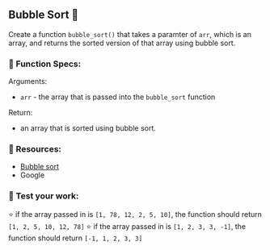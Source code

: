 ## Bubble Sort 💬
Create a function `bubble_sort()` that takes a paramter of `arr`, which is an array, and returns the sorted version of that array using bubble sort. 

### 🔨 Function Specs:
Arguments: 
- `arr` - the array that is passed into the `bubble_sort` function

Return:
- an array that is sorted using bubble sort. 

### 🧠 Resources:
- [Bubble sort](https://en.wikipedia.org/wiki/Bubble_sort)
- Google


### 📝 Test your work:
⭐ if the array passed in is `[1, 78, 12, 2, 5, 10]`, the function should return `[1, 2, 5, 10, 12, 78]`
⭐ if the array passed in is `[1, 2, 3, 3, -1]`, the function should return `[-1, 1, 2, 3, 3]`

